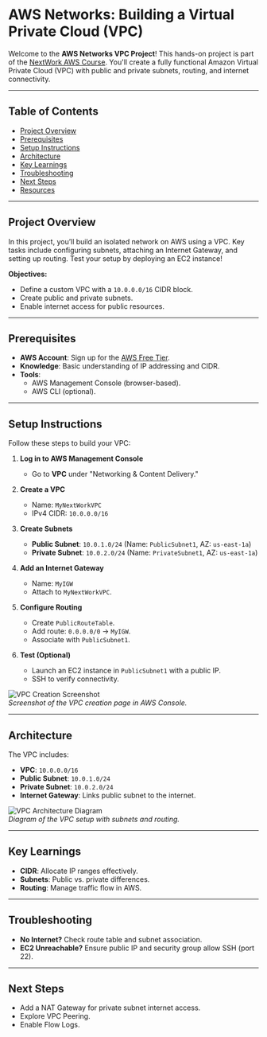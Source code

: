 # AWS Networks: Building a Virtual Private Cloud (VPC)

Welcome to the **AWS Networks VPC Project**! This hands-on project is part of the [NextWork AWS Course](https://learn.nextwork.org/projects/aws-networks-vpc?track=high). You'll create a fully functional Amazon Virtual Private Cloud (VPC) with public and private subnets, routing, and internet connectivity.

---

## Table of Contents
- [Project Overview](#project-overview)
- [Prerequisites](#prerequisites)
- [Setup Instructions](#setup-instructions)
- [Architecture](#architecture)
- [Key Learnings](#key-learnings)
- [Troubleshooting](#troubleshooting)
- [Next Steps](#next-steps)
- [Resources](#resources)

---

## Project Overview
In this project, you’ll build an isolated network on AWS using a VPC. Key tasks include configuring subnets, attaching an Internet Gateway, and setting up routing. Test your setup by deploying an EC2 instance!

**Objectives:**  
- Define a custom VPC with a `10.0.0.0/16` CIDR block.  
- Create public and private subnets.  
- Enable internet access for public resources.

---

## Prerequisites
- **AWS Account**: Sign up for the [AWS Free Tier](https://aws.amazon.com/free/).  
- **Knowledge**: Basic understanding of IP addressing and CIDR.  
- **Tools**:  
  - AWS Management Console (browser-based).  
  - AWS CLI (optional).

---

## Setup Instructions
Follow these steps to build your VPC:

1. **Log in to AWS Management Console**  
   - Go to **VPC** under "Networking & Content Delivery."

2. **Create a VPC**  
   - Name: `MyNextWorkVPC`  
   - IPv4 CIDR: `10.0.0.0/16`

3. **Create Subnets**  
   - **Public Subnet**: `10.0.1.0/24` (Name: `PublicSubnet1`, AZ: `us-east-1a`)  
   - **Private Subnet**: `10.0.2.0/24` (Name: `PrivateSubnet1`, AZ: `us-east-1a`)

4. **Add an Internet Gateway**  
   - Name: `MyIGW`  
   - Attach to `MyNextWorkVPC`.

5. **Configure Routing**  
   - Create `PublicRouteTable`.  
   - Add route: `0.0.0.0/0` → `MyIGW`.  
   - Associate with `PublicSubnet1`.

6. **Test (Optional)**  
   - Launch an EC2 instance in `PublicSubnet1` with a public IP.  
   - SSH to verify connectivity.

![VPC Creation Screenshot](https://github.com/username/repo/raw/main/vpc-creation.png)  
*Screenshot of the VPC creation page in AWS Console.*

---

## Architecture
The VPC includes:  
- **VPC**: `10.0.0.0/16`  
- **Public Subnet**: `10.0.1.0/24`  
- **Private Subnet**: `10.0.2.0/24`  
- **Internet Gateway**: Links public subnet to the internet.

![VPC Architecture Diagram](https://github.com/username/repo/raw/main/architecture-diagram.png)  
*Diagram of the VPC setup with subnets and routing.*

---

## Key Learnings
- **CIDR**: Allocate IP ranges effectively.  
- **Subnets**: Public vs. private differences.  
- **Routing**: Manage traffic flow in AWS.

---

## Troubleshooting
- **No Internet?** Check route table and subnet association.  
- **EC2 Unreachable?** Ensure public IP and security group allow SSH (port 22).

---

## Next Steps
- Add a NAT Gateway for private subnet internet access.  
- Explore VPC Peering.  
- Enable Flow Logs.


